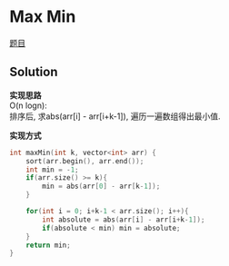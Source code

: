 # Max Min

[题目](https://www.hackerrank.com/challenges/angry-children/problem)  

## Solution

**实现思路**  
O(n logn):  
排序后, 求abs(arr[i] - arr[i+k-1]), 遍历一遍数组得出最小值.

**实现方式**  
```c
int maxMin(int k, vector<int> arr) {
    sort(arr.begin(), arr.end());
    int min = -1;
    if(arr.size() >= k){
        min = abs(arr[0] - arr[k-1]);
    }

    for(int i = 0; i+k-1 < arr.size(); i++){
        int absolute = abs(arr[i] - arr[i+k-1]);
        if(absolute < min) min = absolute;
    }
    return min;
}
```
